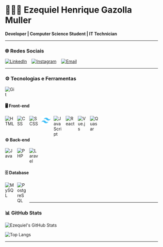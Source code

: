 # 👨🏻‍💻 Ezequiel Henrique Gazolla Muller

**Developer | Computer Science Student | IT Technician**

---

### 🌐 Redes Sociais

[<img src="https://cdn.jsdelivr.net/gh/devicons/devicon/icons/linkedin/linkedin-original.svg" width="30px" title="LinkedIn"/>](https://www.linkedin.com/in/ezequielhgmuller/)
&nbsp;&nbsp;
[<img src="https://cdn-icons-png.flaticon.com/512/174/174855.png" width="30px" title="Instagram"/>](https://www.instagram.com/ezequielmuller__)
&nbsp;&nbsp;
[<img src="https://cdn-icons-png.flaticon.com/512/732/732200.png" width="30px" title="Email"/>](mailto:zikimuller017@gmail.com)

---

### ⚙️ Tecnologias e Ferramentas

<img align="left" alt="Git" title="Git" width="30px" style="padding-right:10px;" src="https://cdn.jsdelivr.net/gh/devicons/devicon/icons/git/git-original.svg"/>

<br/><br/>

#### 🖥️ Front-end

<img align="left" alt="HTML" title="HTML" width="30px" style="padding-right:10px;" src="https://cdn.jsdelivr.net/gh/devicons/devicon/icons/html5/html5-original.svg"/>
<img align="left" alt="CSS" title="CSS" width="30px" style="padding-right:10px;" src="https://cdn.jsdelivr.net/gh/devicons/devicon/icons/css3/css3-original.svg"/>
<img align="left" alt="SCSS" title="SCSS" width="30px" style="padding-right:10px;" src="https://cdn.jsdelivr.net/gh/devicons/devicon/icons/sass/sass-original.svg"/>
<img align="left" alt="Tailwind CSS" title="Tailwind CSS" width="30px" style="padding-right:10px;" src="https://raw.githubusercontent.com/devicons/devicon/master/icons/tailwindcss/tailwindcss-plain.svg"/>
<img align="left" alt="JavaScript" title="JavaScript" width="30px" style="padding-right:10px;" src="https://cdn.jsdelivr.net/gh/devicons/devicon/icons/javascript/javascript-original.svg"/>
<img align="left" alt="React" title="React (em aprendizado)" width="30px" style="padding-right:10px;" src="https://cdn.jsdelivr.net/gh/devicons/devicon/icons/react/react-original.svg"/>
<img align="left" alt="Vue.js" title="Vue.js" width="30px" style="padding-right:10px;" src="https://cdn.jsdelivr.net/gh/devicons/devicon/icons/vuejs/vuejs-original.svg"/>
<img align="left" alt="Quasar" title="Quasar Framework" width="30px" style="padding-right:10px;" src="https://cdn.jsdelivr.net/gh/devicons/devicon/icons/quasar/quasar-original.svg"/>

<br/><br/><br/>

#### ⚙️ Back-end

<img align="left" alt="Java" title="Java" width="30px" style="padding-right:10px;" src="https://cdn.jsdelivr.net/gh/devicons/devicon/icons/java/java-original.svg"/>
<img align="left" alt="PHP" title="PHP" width="30px" style="padding-right:10px;" src="https://cdn.jsdelivr.net/gh/devicons/devicon/icons/php/php-original.svg"/>
<img align="left" alt="Laravel" title="Laravel (noções básicas)" width="30px" style="padding-right:10px;" src="https://cdn.jsdelivr.net/gh/devicons/devicon/icons/laravel/laravel-original.svg"/>

<br/><br/><br/>

#### 🗄️ Database

<img align="left" alt="MySQL" title="MySQL" width="30px" style="padding-right:10px;" src="https://cdn.jsdelivr.net/gh/devicons/devicon/icons/mysql/mysql-original.svg"/>
<img align="left" alt="PostgreSQL" title="PostgreSQL" width="30px" style="padding-right:10px;" src="https://cdn.jsdelivr.net/gh/devicons/devicon/icons/postgresql/postgresql-original.svg"/>

<br/><br/><br/>

---

### 📊 GitHub Stats

![Ezequiel's GitHub Stats](https://github-readme-stats.vercel.app/api?username=ezequielmuller&show_icons=true&theme=radical&count_private=true)

![Top Langs](https://github-readme-stats.vercel.app/api/top-langs/?username=ezequielmuller&layout=compact&theme=radical)

---

